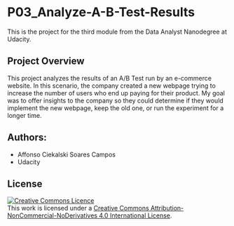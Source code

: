# P03_Analyze-A-B-Test-Results
This is the project for the third module from the Data Analyst Nanodegree at Udacity.

## Project Overview
This project analyzes the results of an A/B Test run by an e-commerce website. 
In this scenario, the company created a new webpage trying to increase the 
number of users who end up paying for their product. My goal was to offer insights 
to the company so they could determine if they would implement the new webpage, 
keep the old one, or run the experiment for a longer time.

## Authors:
* Affonso Ciekalski Soares Campos
* Udacity

## License
<a rel="license" href="http://creativecommons.org/licenses/by-nc-nd/4.0/">
  <img alt="Creative Commons Licence" style="border-width:0" src="https://i.creativecommons.org/l/by-nc-nd/4.0/88x31.png" /></a>
  <br />This work is licensed under a <a rel="license" href="http://creativecommons.org/licenses/by-nc-nd/4.0/">Creative Commons Attribution-NonCommercial-NoDerivatives 4.0 International License</a>.
 
